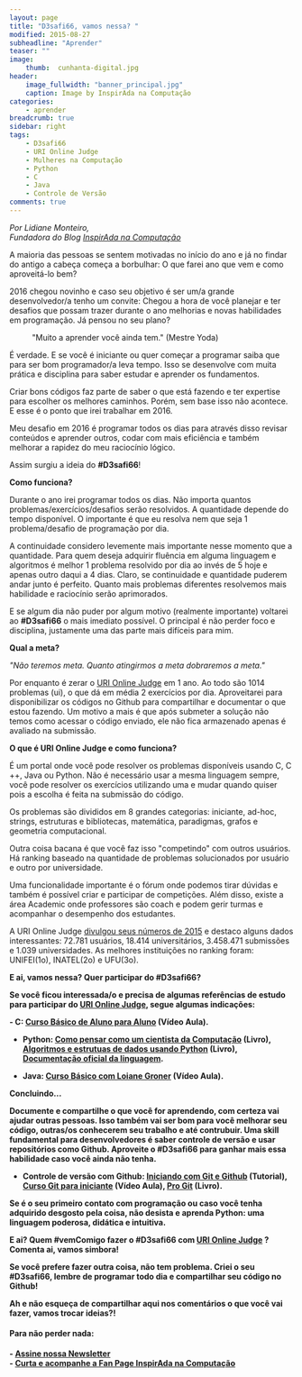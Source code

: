 ```yaml
---
layout: page
title: "D3safi66, vamos nessa? "
modified: 2015-08-27
subheadline: "Aprender"
teaser: ""
image:
    thumb:  cunhanta-digital.jpg
header:
    image_fullwidth: "banner_principal.jpg"
    caption: Image by InspirAda na Computação
categories:
    - aprender
breadcrumb: true
sidebar: right  
tags:  
    - D3safi66
    - URI Online Judge
    - Mulheres na Computação
    - Python
    - C
    - Java
    - Controle de Versão
comments: true  
---
```

<p style='font-style:italic;'>Por Lidiane Monteiro, <br />Fundadora do Blog <a href="http://inspiradanacomputacao.com/" target="_blank">InspirAda na Computação</a></p>


<p>A maioria das pessoas se sentem motivadas no início do ano e já no findar do antigo a cabeça começa a borbulhar: O que farei ano que vem e como aproveitá-lo bem? </p>

<p>2016 chegou novinho e caso seu objetivo é ser um/a grande desenvolvedor/a tenho um convite: Chegou a hora de você planejar e ter desafios que possam trazer durante o ano melhorias e novas habilidades em programação. Já pensou no seu plano? </p>

<figure>
    <img src="http://inspiradanacomputacao.github.io/images/yoda.jpg" alt="">
    <figcaption>"Muito a aprender você ainda tem." (Mestre Yoda)</figcaption>
</figure>

<p>É verdade. E se você é iniciante ou quer começar a programar saiba que para ser bom programador/a leva tempo. Isso se desenvolve com muita prática e disciplina para saber estudar e aprender os fundamentos.</p>

<p>Criar bons códigos faz parte de saber o que está fazendo e ter expertise para escolher os melhores caminhos. Porém, sem base isso não acontece. E esse é o ponto que irei trabalhar em 2016. </p>

<p>Meu desafio em 2016 é programar todos os dias para através disso revisar conteúdos e aprender outros, codar com mais eficiência e também melhorar a rapidez do meu raciocínio lógico.</p>

Assim surgiu a ideia do <strong>#D3safi66</strong>!

<strong>Como funciona? </strong>
<p>Durante o ano irei programar todos os dias. Não importa quantos problemas/exercícios/desafios serão resolvidos. A quantidade depende do tempo disponível. O importante é que eu resolva nem que seja 1  problema/desafio de programação por dia.</p>

<p>A continuidade considero levemente mais importante nesse momento que a quantidade. Para quem deseja adquirir fluência em alguma linguagem e algoritmos é melhor 1 problema resolvido por dia ao invés de 5 hoje e apenas outro daqui a 4 dias. Claro,  se continuidade e quantidade puderem andar junto é perfeito. Quanto mais problemas diferentes resolvemos mais habilidade e raciocínio serão aprimorados. </p>

<p>E se algum dia não puder por algum motivo (realmente importante) voltarei ao <strong>#D3safi66</strong> o mais imediato possível. O principal é não perder foco e disciplina, justamente uma das parte mais difíceis para mim. </p>

<strong>Qual a meta? </strong> 
<p><i>"Não teremos meta. Quanto atingirmos a meta dobraremos a meta."</i></p>
<p>Por enquanto é zerar o <a href="https://www.urionlinejudge.com.br" target="_blank">URI Online Judge</a> em 1 ano. Ao todo são 1014 problemas (ui), o que dá em média 2 exercícios por dia. Aproveitarei para disponibilizar os códigos no Github para compartilhar e documentar o que estou fazendo.  Um motivo a mais é que após submeter a solução não temos como acessar o código enviado, ele não fica armazenado apenas é avaliado na submissão. </p>

<strong>O que é URI Online Judge e como funciona? </strong> 
<p>É um portal onde você pode resolver os problemas disponíveis usando C, C ++, Java ou Python. Não é necessário usar a mesma linguagem sempre, você pode resolver os exercícios utilizando uma e mudar quando quiser pois a escolha é feita na submissão do código. </p>

<p>Os problemas são divididos em 8 grandes categorias: iniciante, ad-hoc, strings, estruturas e bibliotecas, matemática, paradigmas, grafos e geometria computacional. </p>

<p>Outra coisa bacana é que você faz isso "competindo" com outros usuários. Há ranking baseado na quantidade de problemas solucionados por usuário e outro por universidade. </p>

<p>Uma funcionalidade importante é o fórum onde podemos tirar dúvidas e também é possível criar e participar de competições.  Além disso, existe a área Academic onde professores são coach e podem gerir turmas e acompanhar o desempenho dos estudantes. </p>

<p>A URI Online Judge <a href="https://www.urionlinejudge.com.br/year-in-numbers/" target="_blank">divulgou seus números de 2015</a> e destaco alguns dados interessantes: 72.781 usuários, 18.414 universitários, 3.458.471 submissões e 1.039 universidades. As melhores instituições no ranking foram: UNIFEI(1o), INATEL(2o) e UFU(3o). </p> 

<strong>E ai, vamos nessa? Quer participar do #D3safi66?<strong>
<p>Se você ficou interessada/o e precisa de algumas referências de estudo para participar do <a href="https://www.urionlinejudge.com.br" target="_blank">URI Online Judge</a>, segue algumas indicações:</p>
- C: <a href="https://www.youtube.com/playlist?list=PLa75BYTPDNKZWYypgOFEsX3H2Mg-SzuLW" target="_blank">Curso Básico de Aluno para Aluno</a> (Vídeo Aula). <br />

- Python: <a href="https://panda.ime.usp.br/pensepy/static/pensepy/" target="_blank">Como pensar como um cientista da Computação</a> (Livro), <a href="http://interactivepython.org/runestone/static/pythonds/index.html" target="_blank">Algoritmos e estrutuas de dados usando Python</a> (Livro), <a href="https://docs.python.org/3.3/" target="_blank">Documentação oficial da linguagem</a>. 

- Java:  <a href="https://www.youtube.com/playlist?list=PLGxZ4Rq3BOBq0KXHsp5J3PxyFaBIXVs3r" target="_blank">Curso Básico com Loiane Groner</a> (Vídeo Aula). 

<strong>Concluindo...</strong> 

<p>Documente e compartilhe o que você for aprendendo, com certeza vai ajudar outras pessoas. Isso também vai ser bom para você melhorar seu código, outras/os conhecerem seu trabalho e até contrubuir. Uma skill fundamental para desenvolvedores é saber controle de versão e usar repositórios como Github. Aproveite o <strong>#D3safi66</strong> para ganhar mais essa habilidade caso você ainda não tenha. </p>

- Controle de versão com Github: <a href="http://tableless.com.br/tudo-que-voce-queria-saber-sobre-git-e-github-mas-tinha-vergonha-de-perguntar/" target="_blank">Iniciando com Git e Github</a> (Tutorial),  <a href="https://www.youtube.com/playlist?list=PLInBAd9OZCzzHBJjLFZzRl6DgUmOeG3H0" target="_blank">Curso Git para iniciante</a> (Vídeo Aula), <a href="https://git-scm.com/book/pt-br/v1/" target="_blank">Pro Git</a> (Livro).

<p>Se é o seu primeiro contato com programação ou caso você tenha adquirido desgosto pela coisa, não desista e aprenda Python: uma linguagem poderosa, didática e intuitiva.</p>

E ai? Quem #vemComigo fazer o <strong>#D3safi66</strong> com <a href="https://www.urionlinejudge.com.br" target="_blank">URI Online Judge</a> ? Comenta ai, vamos simbora!

<p>Se você prefere fazer outra coisa, não tem problema. Criei o seu <strong>#D3safi66</strong>, lembre de programar todo dia e compartilhar seu código no Github! </p>

<p>Ah e não esqueça de compartilhar aqui nos comentários o que você vai fazer, vamos trocar ideias?!</p>

<h4> Para não perder nada: </h4>
<p>
- <a href="http://inspiradanacomputacao.us11.list-manage1.com/subscribe?u=e6a849e909bc803ed73b456c2&id=a85bc7db3b" target="_blank">Assine nossa Newsletter</a> <br />
- <a href="https://www.facebook.com/InspiradaNaComputacao" target="_blank">Curta e acompanhe a Fan Page InspirAda na Computação</a><br />
</p>



